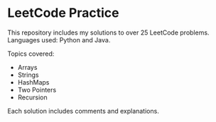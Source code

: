 # LeetCode Practice

This repository includes my solutions to over 25 LeetCode problems.
Languages used: Python and Java.

Topics covered:
- Arrays
- Strings
- HashMaps
- Two Pointers
- Recursion

Each solution includes comments and explanations.

